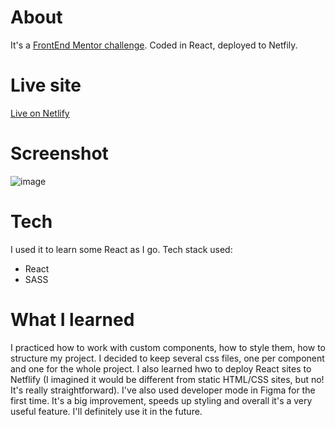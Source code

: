 # About
It's a [FrontEnd Mentor challenge](https://www.frontendmentor.io/challenges/qr-code-component-iux_sIO_H). Coded in React, deployed to Netfily.

# Live site
[Live on Netlify](https://qr-component-react.netlify.app/)

# Screenshot
![image](https://github.com/WitchDevelops/QR-component/assets/112077394/9db3926d-f2e1-4545-80d8-50088a4cf87c)

# Tech
I used it to learn some React as I go. Tech stack used:
* React
* SASS

# What I learned
I practiced how to work with custom components, how to style them, how to structure my project. I decided to keep several css files, one per component and one for the whole project. I also learned hwo to deploy React sites to Netflify (I imagined it would be different from static HTML/CSS sites, but no! It's really straightforward).
I've also used developer mode in Figma for the first time. It's a big improvement, speeds up styling and overall it's a very useful feature. I'll definitely use it in the future.
